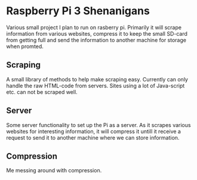 <h1> Raspberry Pi 3 Shenanigans </h1>
Various small project I plan to run on rasberry pi. Primarily it will scrape information from various websites, compress it to keep the small SD-card from getting full and send the information to another machine for storage when promted.

<h2> Scraping </h2>
A small library of methods to help make scraping easy. Currently can only handle the raw HTML-code from servers. Sites using a lot of Java-script etc. can not be scraped well.

<h2> Server </h2>
Some server functionality to set up the Pi as a server. As it scrapes various websites for interesting information, it will compress it untill it receive a request to send it to another machine where we can store information.

<h2> Compression </h2>
Me messing around with compression.
